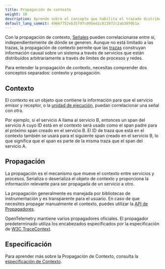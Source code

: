 ```yaml
---
title: Propagación de contexto
weight: 10
description: Aprende sobre el concepto que habilita el trazado distribuido.
default_lang_commit: 4966f752eb35f97c095ed1c813972c2ab38f0b1a
---
```


Con la propagación de contexto, [Señales](/docs/concepts/signals) pueden
correlacionarse entre sí, independientemente de dónde se generen. Aunque no está
limitado a las trazas, la propagación de contexto permite que las
[trazas](/docs/concepts/signals/traces) construyan información causal sobre un
sistema a través de servicios que están distribuidos arbitrariamente a través de
límites de procesos y redes.

Para entender la propagación de contexto, necesitas comprender dos conceptos
separados: contexto y propagación.

## Contexto

El contexto es un objeto que contiene la información para que el servicio emisor
y receptor, o la
[unidad de ejecución](/docs/specs/otel/glossary/#execution-unit), puedan
correlacionar una señal con otra.

Por ejemplo, si el servicio A llama al servicio B, entonces un span del servicio
A cuyo ID está en el contexto será usado como el span padre para el próximo span
creado en el servicio B. El ID de traza que está en el contexto también se usará
para el siguiente span creado en el servicio B, lo que significa que el span es
parte de la misma traza que el span del servicio A.

## Propagación

La propagación es el mecanismo que mueve el contexto entre servicios y procesos.
Serializa o deserializa el objeto de contexto y proporciona la información
relevante para ser propagada de un servicio a otro.

La propagación generalmente es manejada por bibliotecas de instrumentación y es
transparente para el usuario. En caso de que necesites propagar manualmente el
contexto, puedes utilizar la
[API de Propagadores](/docs/specs/otel/context/api-propagators/).

OpenTelemetry mantiene varios propagadores oficiales. El propagador
predeterminado utiliza los encabezados especificados por la especificación de
[W3C TraceContext](https://www.w3.org/TR/trace-context/).

## Especificación

Para aprender más sobre la Propagación de Contexto, consulta la
[especificación de Contexto](/docs/specs/otel/context/).
